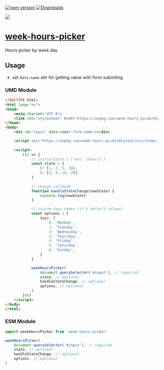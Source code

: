 [![npm version](https://badge.fury.io/js/week-hours-picker.svg)](https://badge.fury.io/js/week-hours-picker)
[![Downloads](http://img.shields.io/npm/dm/week-hours-picker.svg?style=flat)](https://npmjs.org/package/week-hours-picker)

![](https://raw.githubusercontent.com/clobucks/week-hours-picker/master/preview.png)

# [week-hours-picker](https://clobucks.github.io/week-hours-picker)

Hours picker by week day

## Usage

- set `data-name` attr for getting value with form submiting

### UMD Module
```html
<!DOCTYPE html>
<html lang="en">
<head>
    <meta charset="UTF-8">
    <link rel="stylesheet" href="https://unpkg.com/week-hours-picker@latest/src/style.css">
</head>
<body>
    <div id="input" data-name="form-name"></div>

    <script src="https://unpkg.com/week-hours-picker@latest/src/index.js"></script>
    
    <script>
        (() => {    
            // initialState { [row]: [hours] }
            const state = {
                0: [1, 2, 5, 10],
                5: [4, 9, 10, 20],
            }
            
            // change callback
            function handleStateChange(newState) {
                console.log(newState)
            }

            // custom days names (it's default values)
            const options = {
                days: {
                    0: 'Monday',
                    1: 'Tuesday',
                    2: 'Wednesday',
                    3: 'Thursday',
                    4: 'Friday',
                    5: 'Saturday',
                    6: 'Sunday',
                }
            }

            weekHoursPicker(
                document.querySelector('#input'), // required
                state, // optional
                handleStateChange, // optional
                options, // optional
            )
        })()
    </script>
</body>
</html>
```

### ESM Module

```javascript
import weekHoursPicker from 'week-hours-picker'

weekHoursPicker(
    document.querySelector('#input'), // required
    state, // optional
    handleStateChange, // optional
    options, // optional
)
```
